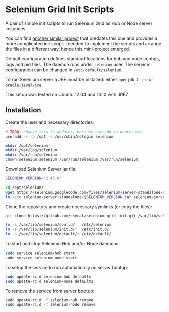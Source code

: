 # Selenium Grid Init Scripts

A pair of simple init scripts to run Selenium Grid as Hub or Node server instances.

You can find [another similar project](https://github.com/feniix/selenium-grid-startup) that predates this one and provides a more complicated init script.
I needed to implement the scripts and arrange the files in a different way, hence this mini-project emerged.

Default configuration defines standard locations for hub and node configs, logs and pid files.
The daemon runs under `selenium` user.
The service configuration can be changed in `/etc/default/selenium`.

To run Selenium server a JRE must be installed:
either `openjdk-7-jre`
or [`oracle-java7-jre`](http://webupd8.org/2012/01/install-oracle-java-jdk-7-in-ubuntu-via.html).

This setup was tested on Ubuntu 12.04 and 13.10 with JRE7.

## Installation

Create the user and necessary directories:
```bash
# TODO: change this to adduser, because useradd is deprecated
useradd -r -b /opt -s /usr/sbin/nologin selenium

mkdir /opt/selenium
mkdir /var/log/selenium
mkdir /var/run/selenium
chown selenium:selenium /var/run/selenium /var/run/selenium
```

Download Selenium Server jar file:
```bash
SELENIUM_VERSION="2.45.0"

cd /opt/selenium/
wget https://selenium.googlecode.com/files/selenium-server-standalone-$SELENIUM_VERSION.jar
ln -sfn selenium-server-standalone-$SELENIUM_VERSION.jar selenium-server-standalone.jar
```

Clone the repository and create necessary symlinks (or copy the files):
```bash
git clone https://github.com/esycat/selenium-grid-init.git /var/lib/selenium

ln -s /var/lib/selenium/conf.d/   /etc/selenium
ln -s /var/lib/selenium/init.d/*  /etc/init.d/
ln -s /var/lib/selenium/default/* /etc/default/
```

To start and stop Selenium Hub and/or Node daemons:
```bash
sudo service selenium-hub start
sudo service selenium-node start
```

To setup the service to run automatically on server bootup:
```bash
sudo update-rc.d selenium-hub defaults
sudo update-rc.d selenium-node defaults
```

To remove the service from server bootup:
```bash
sudo update-rc.d -f selenium-hub remove
sudo update-rc.d -f selenium-node remove
```
